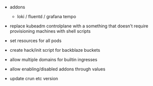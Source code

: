 - addons
    - loki / fluentd / grafana tempo
- replace kubeadm controlplane with a something that doesn't require provisioning machines with shell scripts
- set resources for all pods

- create hack/init script for backblaze buckets
- allow multiple domains for builtin ingresses
- allow enabling/disabled addons through values

- update crun etc version